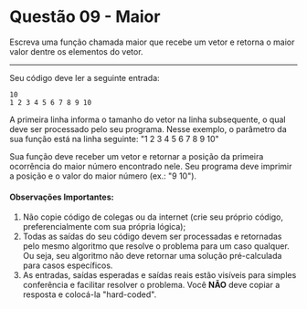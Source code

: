# Questão 09 - Maior

Escreva uma função chamada maior que recebe um vetor e retorna o maior valor
dentre os elementos do vetor.

<hr>

Seu código deve ler a seguinte entrada:

```
10
1 2 3 4 5 6 7 8 9 10
```

A primeira linha informa o tamanho do vetor na linha subsequente, o qual deve ser processado pelo seu programa. Nesse exemplo, o parâmetro da sua função está na linha seguinte: "1 2 3 4 5 6 7 8 9 10"

Sua função deve receber um vetor e retornar a posição da primeira ocorrência do maior número encontrado nele. Seu programa deve imprimir a posição e o valor do maior número (ex.: "9 10").

#### Observações Importantes:

1. Não copie código de colegas ou da internet (crie seu próprio código, preferencialmente com sua própria lógica);
2. Todas as saídas do seu código devem ser processadas e retornadas pelo mesmo algoritmo que resolve o problema para um caso qualquer. Ou seja, seu algoritmo não deve retornar uma solução pré-calculada para casos específicos.
3. As entradas, saídas esperadas e saídas reais estão visíveis para simples conferência e facilitar resolver o problema. Você **NÃO** deve copiar a resposta e colocá-la "hard-coded".

